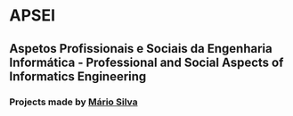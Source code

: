 # APSEI
## Aspetos Profissionais e Sociais da Engenharia Informática - Professional and Social Aspects of Informatics Engineering
### Projects made by [Mário Silva](https://github.com/MarioCSilva)
